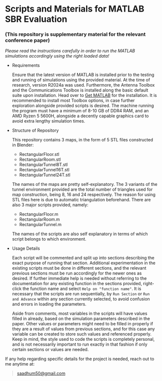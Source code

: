 # Scripts and Materials for MATLAB SBR Evaluation 
### (This repository is supplementary material for the relevant conference paper)

_Please read the instructions carefully in order to run the MATLAB simulations accordingly using the right loaded data!_

+ Requirements
  
  Ensure that the latest version of MATLAB is installed prior to the testing and running of simulations using the provided material. At the time of research, version R2024a was used. Furthermore, the Antenna Toolbox and the Communications Toolbox is installed along the basic default suite upon installation. Head over to [Get MATLAB](https://www.mathworks.com/products/matlab.html) for the installation. It is recommended to install most Toolbox options, in case further exploration alongside provided scripts is desired. The machine running the program must have a minimum of 8-10 GB of DDR4 RAM, and an AMD Ryzen 5 5600H, alongside a decently capable graphics card to avoid extra lengthy simulation times.

+ Structure of Repository
  
  This repository contains 3 maps, in the form of 5 STL files constructed in Blender:
  * RectangularFloor.stl
  * RectangularRoom.stl
  * RectangularTunnel8T.stl
  * RectangularTunnel16T.stl
  * RectangularTunnel24T.stl
    
  The names of the maps are pretty self-explanatory. The 3 variants of the tunnel environment provided are the total number of triangles used for map construction, being 8, 16 and 24 respectively. The reason for using STL files here is due to automatic triangulation beforehand. There are also 3 major scripts provided, namely:
  * RectangularFloor.m
  * RectangularRoom.m
  * RectangularTunnel.m
    
  The names of the scripts are also self explanatory in terms of which script belongs to which environment.

+ Usage Details
  
  Each script will be commented and split up into sections describing the exact purpose of running that section. Additional experimentation in the existing scripts must be done in different sections, and the relevant previous sections must be run accordingly for the newer ones as desired. If further immediate help is needed without referring to the documentation for any existing function in the sections provided, right-click the function name and select `Help on "function name"`. It is necessary that the scripts are run sequentially, by `Run Section` or `Run and Advance` within any section currently selected, to avoid confusion and errors in loading the parameters.

  Aside from comments, most variables in the scripts will have values filled in already, based on the simulation parameters described in the paper. Other values or parameters might need to be filled in properly if they are a result of values from previous sections, and for this case any variable can be created to store such values and referenced properly. Keep in mind, the style used to code the scripts is completely personal, and is not necessarily important to run exactly in that fashion if only certain sections or values are needed. 

If any help regarding specific details for the project is needed, reach out to me anytime at:
> saadhum50@gmail.com







